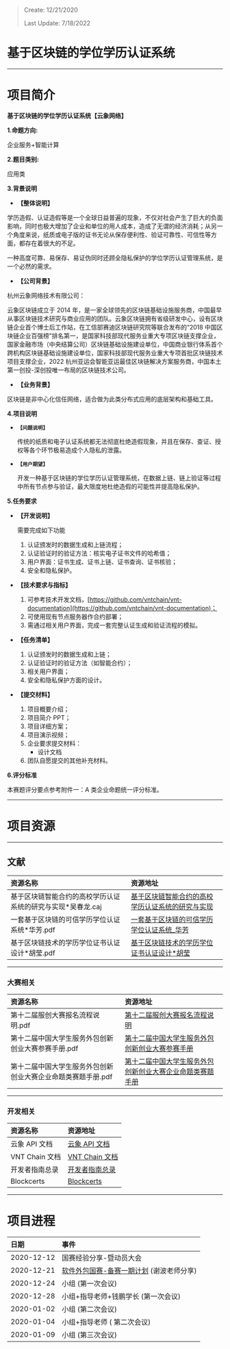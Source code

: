> Create: 12/21/2020
>
> Last Update: 7/18/2022

# **基于区块链的学位学历认证系统**

---

# **项目简介**

**基于区块链的学位学历认证系统【云象网络】**

**1.命题方向:**

企业服务+智能计算

**2.题目类别:**

应用类

**3.背景说明**

- **【整体说明】**

学历造假、认证造假等是一个全球日益普遍的现象，不仅对社会产生了巨大的负面影响，同时也极大增加了企业和单位的用人成本，造成了无谓的经济消耗；从另一个角度来说，纸质或电子版的证书无论从保存便利性、验证可靠性、可信性等方面，都存在着很大的不足。

一种高度可靠、易保存、易证伪同时还顾全隐私保护的学位学历认证管理系统，是一个必然的需求。

- **【公司背景】**

杭州云象网络技术有限公司：

云象区块链成立于 2014 年，是一家全球领先的区块链基础设施服务商，中国最早从事区块链技术研究与商业应用的团队。云象区块链拥有省级研发中心，设有区块链企业首个博士后工作站，在工信部赛迪区块链研究院等联合发布的“2018 中国区块链企业百强榜”排名第一，是国家科技部现代服务业重大专项区块链支撑企业，国家金融市场（中央结算公司）区块链基础设施建设单位，中国商业银行体系首个跨机构区块链基础设施建设单位，国家科技部现代服务业重大专项首批区块链技术项目支撑企业，2022 杭州亚运会智能亚运最佳区块链解决方案服务商，中国本土第一创投-深创投唯一布局的区块链技术公司。

- **【业务背景】**

区块链是非中心化信任网络，适合做为此类分布式应用的底层架构和基础工具。

**4.项目说明**

- **`【问题说明】`**

  传统的纸质和电子认证系统都无法彻底杜绝造假现象，并且在保存、查证、授权等各个环节极易造成个人隐私的泄露。

- **`【用户期望】`**

  开发一种基于区块链的学位学历认证管理系统，在数据上链、链上验证等过程中所有节点参与验证，最大限度地杜绝造假的可能性并提高隐私保护。

**5.任务要求**

- **【开发说明】**

  需要完成如下功能

  1. 认证颁发时的数据生成和上链流程；
  2. 认证验证时的验证方法：核实电子证书文件的哈希值；
  3. 用户界面：证书生成、证书上链、证书查询、证书核验；
  4. 安全和隐私保护。

- **【技术要求与指标】**

  1. 可参考技术开发文档，[https://github.com/vntchain/vnt-documentation](https://github.com/vntchain/vnt-documentation)；
  2. 可使用现有节点服务器作合约部署；
  3. 需通过相关用户界面，完成一套完整认证生成和验证流程的模拟。

- **【任务清单】**

  1. 认证颁发时的数据生成和上链；
  2. 认证验证时的验证方法（如智能合约）；
  3. 相关用户界面；
  4. 安全和隐私保护方面的设计。

- **【提交材料】**

  1. 项目概要介绍；
  2. 项目简介 PPT；
  3. 项目详细方案；
  4. 项目演示视频；
  5. 企业要求提交材料：
     - 设计文档
  6. 团队自愿提交的其他补充材料。

**6.评分标准**

本赛题评分要点参考附件一：A 类企业命题统一评分标准。

---

# **项目资源**

---

## **文献**

| 资源名称                                                     | 资源地址                                                                                                                                                                                                                                                                                                                                                                                                            |
| :----------------------------------------------------------- | :------------------------------------------------------------------------------------------------------------------------------------------------------------------------------------------------------------------------------------------------------------------------------------------------------------------------------------------------------------------------------------------------------------------ |
| 基于区块链智能合约的高校学历认证系统的研究与实现\*吴春龙.caj | [基于区块链智能合约的高校学历认证系统的研究与实现](https://drive.zk123.top/api/v3/file/source/832/%E5%9F%BA%E4%BA%8E%E5%8C%BA%E5%9D%97%E9%93%BE%E6%99%BA%E8%83%BD%E5%90%88%E7%BA%A6%E7%9A%84%E9%AB%98%E6%A0%A1%E5%AD%A6%E5%8E%86%E8%AE%A4%E8%AF%81%E7%B3%BB%E7%BB%9F%E7%9A%84%E7%A0%94%E7%A9%B6%E4%B8%8E%E5%AE%9E%E7%8E%B0*%E5%90%B4%E6%98%A5%E9%BE%99.caj?sign=D9z9U*MLTgWzwiO6Hhe6msNNcgIC5c7kQfQqv_0XUQU%3D%3A0) |
| 一套基于区块链的可信学历学位认证系统\*华芳.pdf               | [一套基于区块链的可信学历学位认证系统\_华芳](https://drive.zk123.top/api/v3/file/source/833/%E4%B8%80%E5%A5%97%E5%9F%BA%E4%BA%8E%E5%8C%BA%E5%9D%97%E9%93%BE%E7%9A%84%E5%8F%AF%E4%BF%A1%E5%AD%A6%E5%8E%86%E5%AD%A6%E4%BD%8D%E8%AE%A4%E8%AF%81%E7%B3%BB%E7%BB%9F_%E5%8D%8E%E8%8A%B3.pdf?sign=-K51k5evtWfKIQzGzycdPd2klao043mpcV1lg4KSyXI%3D%3A0)                                                                      |
| 基于区块链技术的学历学位证书认证设计\*胡莹.pdf               | [基于区块链技术的学历学位证书认证设计\*胡莹](https://drive.zk123.top/api/v3/file/source/834/%E5%9F%BA%E4%BA%8E%E5%8C%BA%E5%9D%97%E9%93%BE%E6%8A%80%E6%9C%AF%E7%9A%84%E5%AD%A6%E5%8E%86%E5%AD%A6%E4%BD%8D%E8%AF%81%E4%B9%A6%E8%AE%A4%E8%AF%81%E8%AE%BE%E8%AE%A1_%E8%83%A1%E8%8E%B9.pdf?sign=1DdexrUMjq1Lmq3fjTHwNArtJQz8O05Qpr0xkI7Wpoo%3D%3A0)                                                                      |

---

### **大赛相关**

| 资源名称                                                     | 资源地址                                                                                                                                                                                                                                                                                                                                                                                                                            |
| :----------------------------------------------------------- | :---------------------------------------------------------------------------------------------------------------------------------------------------------------------------------------------------------------------------------------------------------------------------------------------------------------------------------------------------------------------------------------------------------------------------------- |
| 第十二届服创大赛报名流程说明.pdf                             | [第十二届服创大赛报名流程说明](https://drive.zk123.top/api/v3/file/source/835/03-%E7%AC%AC%E5%8D%81%E4%BA%8C%E5%B1%8A%E6%9C%8D%E5%88%9B%E5%A4%A7%E8%B5%9B%E6%8A%A5%E5%90%8D%E6%B5%81%E7%A8%8B%E8%AF%B4%E6%98%8E.pdf?sign=s9pl-GeOLGmqj8nww1bMtwls_IeetaSRomGWRWme8bk%3D%3A0)                                                                                                                                                        |
| 第十二届中国大学生服务外包创新创业大赛参赛手册.pdf           | [第十二届中国大学生服务外包创新创业大赛参赛手册](https://drive.zk123.top/api/v3/file/source/836/01-%E7%AC%AC%E5%8D%81%E4%BA%8C%E5%B1%8A%E4%B8%AD%E5%9B%BD%E5%A4%A7%E5%AD%A6%E7%94%9F%E6%9C%8D%E5%8A%A1%E5%A4%96%E5%8C%85%E5%88%9B%E6%96%B0%E5%88%9B%E4%B8%9A%E5%A4%A7%E8%B5%9B%E5%8F%82%E8%B5%9B%E6%89%8B%E5%86%8C.pdf?sign=884unCzkgZQD241JDAvNjGhIJYBdsoswo_6bdxuJSko%3D%3A0)                                                     |
| 第十二届中国大学生服务外包创新创业大赛企业命题类赛题手册.pdf | [第十二届中国大学生服务外包创新创业大赛企业命题类赛题手册](https://drive.zk123.top/api/v3/file/source/837/%E7%AC%AC%E5%8D%81%E4%BA%8C%E5%B1%8A%E4%B8%AD%E5%9B%BD%E5%A4%A7%E5%AD%A6%E7%94%9F%E6%9C%8D%E5%8A%A1%E5%A4%96%E5%8C%85%E5%88%9B%E6%96%B0%E5%88%9B%E4%B8%9A%E5%A4%A7%E8%B5%9B%E4%BC%81%E4%B8%9A%E5%91%BD%E9%A2%98%E7%B1%BB%E8%B5%9B%E9%A2%98%E6%89%8B%E5%86%8C.pdf?sign=sGkkSyljeb8IsAOUJ8or_08ise6yZI1g1O6nB2h5mAA%3D%3A0) |

---

### **开发相关**

| 资源名称       | 资源地址                                                                                    |
| :------------- | :------------------------------------------------------------------------------------------ |
| 云象 API 文档  | [云象 API 文档](https://github.com/vntchain/vnt.js/blob/master/doc/api-reference.md)        |
| VNT Chain 文档 | [VNT Chain 文档](https://github.com/vntchain/vnt-documentation/tree/master/developer-guide) |
| 开发者指南总录 | [开发者指南总录](https://scan.vntchain.io/developer)                                        |
| Blockcerts     | [Blockcerts](https://github.com/blockchain-certificates)                                    |

---

# **项目进程**

| 日期       | 事件                                                                                               |
| :--------- | :------------------------------------------------------------------------------------------------- |
| 2020-12-12 | 国赛经验分享-暨动员大会                                                                            |
| 2020-12-21 | [软件外包国赛-备赛一期计划](https://www.notion.so/0e274d6217ac4fc89fb609e18f704843) (谢波老师分享) |
| 2020-12-24 | 小组 (第一次会议)                                                                                  |
| 2020-12-28 | 小组+指导老师+钱鹏学长 (第一次会议)                                                                |
| 2020-01-02 | 小组 (第二次会议)                                                                                  |
| 2020-01-04 | 小组+指导老师 ( 第二次会议)                                                                        |
| 2020-01-09 | 小组 (第三次会议)                                                                                  |
